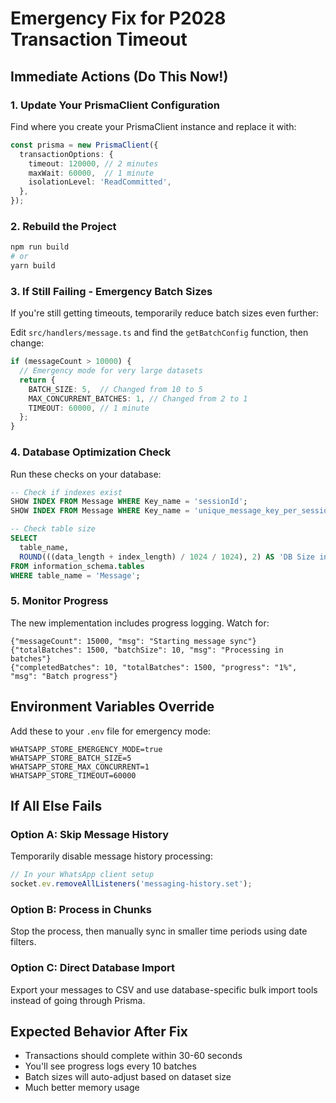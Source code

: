# Emergency Fix for P2028 Transaction Timeout

## Immediate Actions (Do This Now!)

### 1. Update Your PrismaClient Configuration

Find where you create your PrismaClient instance and replace it with:

```typescript
const prisma = new PrismaClient({
  transactionOptions: {
    timeout: 120000, // 2 minutes
    maxWait: 60000,  // 1 minute 
    isolationLevel: 'ReadCommitted',
  },
});
```

### 2. Rebuild the Project

```bash
npm run build
# or
yarn build
```

### 3. If Still Failing - Emergency Batch Sizes

If you're still getting timeouts, temporarily reduce batch sizes even further:

Edit `src/handlers/message.ts` and find the `getBatchConfig` function, then change:

```typescript
if (messageCount > 10000) {
  // Emergency mode for very large datasets
  return {
    BATCH_SIZE: 5,  // Changed from 10 to 5
    MAX_CONCURRENT_BATCHES: 1, // Changed from 2 to 1
    TIMEOUT: 60000, // 1 minute
  };
}
```

### 4. Database Optimization Check

Run these checks on your database:

```sql
-- Check if indexes exist
SHOW INDEX FROM Message WHERE Key_name = 'sessionId';
SHOW INDEX FROM Message WHERE Key_name = 'unique_message_key_per_session_id';

-- Check table size
SELECT 
  table_name,
  ROUND(((data_length + index_length) / 1024 / 1024), 2) AS 'DB Size in MB' 
FROM information_schema.tables 
WHERE table_name = 'Message';
```

### 5. Monitor Progress

The new implementation includes progress logging. Watch for:

```
{"messageCount": 15000, "msg": "Starting message sync"}
{"totalBatches": 1500, "batchSize": 10, "msg": "Processing in batches"}
{"completedBatches": 10, "totalBatches": 1500, "progress": "1%", "msg": "Batch progress"}
```

## Environment Variables Override

Add these to your `.env` file for emergency mode:

```env
WHATSAPP_STORE_EMERGENCY_MODE=true
WHATSAPP_STORE_BATCH_SIZE=5
WHATSAPP_STORE_MAX_CONCURRENT=1
WHATSAPP_STORE_TIMEOUT=60000
```

## If All Else Fails

### Option A: Skip Message History

Temporarily disable message history processing:

```typescript
// In your WhatsApp client setup
socket.ev.removeAllListeners('messaging-history.set');
```

### Option B: Process in Chunks

Stop the process, then manually sync in smaller time periods using date filters.

### Option C: Direct Database Import

Export your messages to CSV and use database-specific bulk import tools instead of going through Prisma.

## Expected Behavior After Fix

- Transactions should complete within 30-60 seconds
- You'll see progress logs every 10 batches
- Batch sizes will auto-adjust based on dataset size
- Much better memory usage 